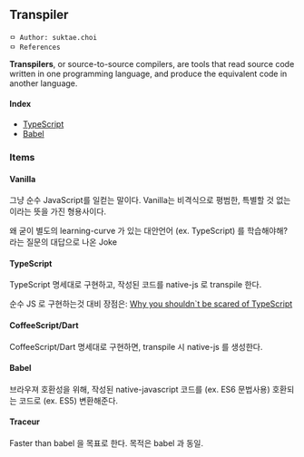 ## Transpiler

```
ㅁ Author: suktae.choi
ㅁ References
```

**Transpilers**, or source-to-source compilers, are tools that read source code written in one programming language, and produce the equivalent code in another language.

#### Index

- [TypeScript](typescript)
- [Babel](babel)

### Items

#### Vanilla

그냥 순수 JavaScript를 일컫는 말이다. Vanilla는 비격식으로 평범한, 특별할 것 없는 이라는 뜻을 가진 형용사이다.

왜 굳이 별도의 learning-curve 가 있는 대안언어 (ex. TypeScript) 를 학습해야해? 라는 질문의 대답으로 나온 Joke

#### TypeScript

TypeScript 명세대로 구현하고, 작성된 코드를 native-js 로 transpile 한다.

순수 JS 로 구현하는것 대비 장점은: [Why you shouldn`t be scared of TypeScript](https://han41858.tistory.com/14)

#### CoffeeScript/Dart

CoffeeScript/Dart 명세대로 구현하면, transpile 시 native-js 를 생성한다.

#### Babel

브라우져 호환성을 위해, 작성된 native-javascript 코드를 (ex. ES6 문법사용) 호환되는 코드로  (ex. ES5) 변환해준다.

#### Traceur

Faster than babel 을 목표로 한다. 목적은 babel 과 동일.

